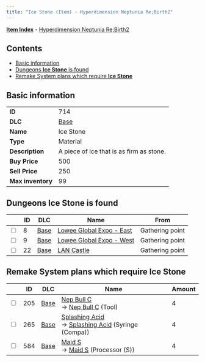 ```yaml
---
title: "Ice Stone (Item) - Hyperdimension Neptunia Re;Birth2"
---
```


[**Item Index**](/neptunia/rb2/item/index.html) - [Hyperdimension Neptunia Re;Birth2](/neptunia/rb2)

## Contents

- [Basic information](#basic-information)
- [Dungeons **Ice Stone** is found](#dungeons-ice-stone-is-found)
- [Remake System plans which require **Ice Stone**](#remake-system-plans-which-require-ice-stone)

## Basic information

|   |   |
| -- | -- |
| **ID** | 714 |
| **DLC** | [Base](/neptunia/rb2/dlc/0-base.html) |
| **Name** | Ice Stone |
| **Type** | Material |
| **Description** | A piece of ice that is as firm as stone. |
| **Buy Price** | 500 |
| **Sell Price** | 250 |
| **Max inventory** | 99 |

## Dungeons **Ice Stone** is found

|    | ID | DLC | Name | From |
| -- | -- | --- | ---- | ---- |
| <input type="checkbox" id="rb2-dungeon-0-8" class="trackbox" /> | 8 | [Base](/neptunia/rb2/dlc/0-base.html) | [Lowee Global Expo - East](/neptunia/rb2/dungeon/0-8-lowee-global-expo-east.html) | Gathering point |
| <input type="checkbox" id="rb2-dungeon-0-9" class="trackbox" /> | 9 | [Base](/neptunia/rb2/dlc/0-base.html) | [Lowee Global Expo - West](/neptunia/rb2/dungeon/0-9-lowee-global-expo-west.html) | Gathering point |
| <input type="checkbox" id="rb2-dungeon-0-22" class="trackbox" /> | 22 | [Base](/neptunia/rb2/dlc/0-base.html) | [LAN Castle](/neptunia/rb2/dungeon/0-22-lan-castle.html) | Gathering point |

## Remake System plans which require **Ice Stone**

|    | ID | DLC | Name | Amount |
| -- | -- | --- | ---- | ------ |
| <input type="checkbox" id="rb2-remake-0-205" class="trackbox" /> | 205 | [Base](/neptunia/rb2/dlc/0-base.html) | [Nep Bull C](/neptunia/rb2/remake/0-205-nep-bull-c.html)<br />→ [Nep Bull C](/neptunia/rb2/item/0-6-nep-bull-c.html) (Tool) | 4 |
| <input type="checkbox" id="rb2-remake-0-265" class="trackbox" /> | 265 | [Base](/neptunia/rb2/dlc/0-base.html) | [Splashing Acid](/neptunia/rb2/remake/0-265-splashing-acid.html)<br />→ [Splashing Acid](/neptunia/rb2/item/0-1238-splashing-acid.html) (Syringe (Compa)) | 4 |
| <input type="checkbox" id="rb2-remake-0-584" class="trackbox" /> | 584 | [Base](/neptunia/rb2/dlc/0-base.html) | [Maid S](/neptunia/rb2/remake/0-584-maid-s.html)<br />→ [Maid S](/neptunia/rb2/item/0-3441-maid-s.html) (Processor (S)) | 4 |